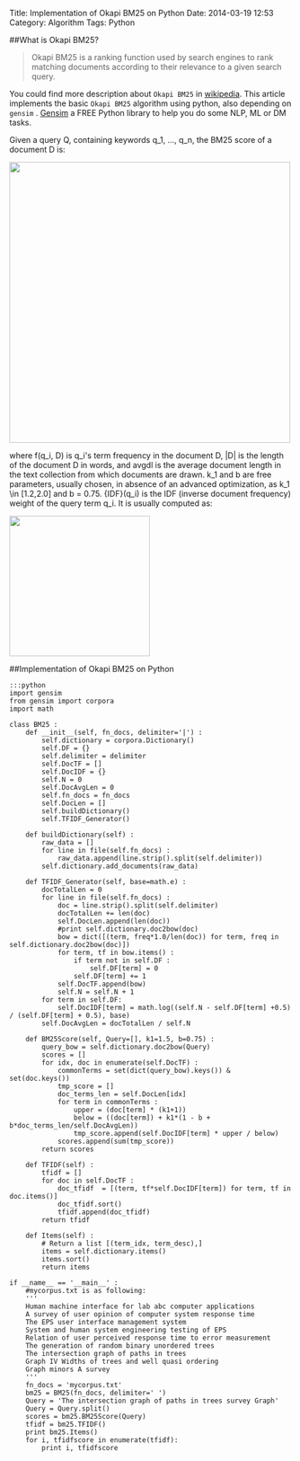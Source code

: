 Title: Implementation of Okapi BM25 on Python
Date: 2014-03-19 12:53
Category: Algorithm
Tags: Python

##What is Okapi BM25?
>Okapi BM25 is a ranking function used by search engines to rank matching documents according to their relevance to a given search query. 

You could find more description about <code>Okapi BM25</code> in [wikipedia](http://en.wikipedia.org/wiki/Okapi_BM25). This article implements the basic <code>Okapi BM25</code> algorithm using python, also depending on <code>gensim</code> . [Gensim](http://radimrehurek.com/gensim/) a FREE Python library to help you do some NLP, ML or DM tasks.

Given a query Q, containing keywords q_1, ..., q_n, the BM25 score of a document D is:

<img src="http://images.cnblogs.com/cnblogs_com/coser/561971/t_1.png" width="500px"/>

where f(q_i, D) is q_i's term frequency in the document D, |D| is the length of the document D in words, and avgdl is the average document length in the text collection from which documents are drawn. k_1 and b are free parameters, usually chosen, in absence of an advanced optimization, as k_1 \in [1.2,2.0] and b = 0.75. {IDF}(q_i) is the IDF (inverse document frequency) weight of the query term q_i. It is usually computed as:

<img src="http://images.cnblogs.com/cnblogs_com/coser/561971/t_2.png" width="250px"/>

##Implementation of Okapi BM25 on Python

    :::python
    import gensim
    from gensim import corpora
    import math

    class BM25 :
        def __init__(self, fn_docs, delimiter='|') :
            self.dictionary = corpora.Dictionary()
            self.DF = {}
            self.delimiter = delimiter
            self.DocTF = []
            self.DocIDF = {}
            self.N = 0
            self.DocAvgLen = 0
            self.fn_docs = fn_docs
            self.DocLen = []
            self.buildDictionary()
            self.TFIDF_Generator()
        
        def buildDictionary(self) :
            raw_data = []
            for line in file(self.fn_docs) :
                raw_data.append(line.strip().split(self.delimiter))
            self.dictionary.add_documents(raw_data)

        def TFIDF_Generator(self, base=math.e) :
            docTotalLen = 0
            for line in file(self.fn_docs) :
                doc = line.strip().split(self.delimiter)
                docTotalLen += len(doc)
                self.DocLen.append(len(doc))
                #print self.dictionary.doc2bow(doc)
                bow = dict([(term, freq*1.0/len(doc)) for term, freq in self.dictionary.doc2bow(doc)])
                for term, tf in bow.items() :
                    if term not in self.DF :
                        self.DF[term] = 0
                    self.DF[term] += 1
                self.DocTF.append(bow)
                self.N = self.N + 1
            for term in self.DF:
                self.DocIDF[term] = math.log((self.N - self.DF[term] +0.5) / (self.DF[term] + 0.5), base)
            self.DocAvgLen = docTotalLen / self.N 

        def BM25Score(self, Query=[], k1=1.5, b=0.75) :
            query_bow = self.dictionary.doc2bow(Query)
            scores = []
            for idx, doc in enumerate(self.DocTF) :
                commonTerms = set(dict(query_bow).keys()) & set(doc.keys())
                tmp_score = []
                doc_terms_len = self.DocLen[idx]
                for term in commonTerms :
                    upper = (doc[term] * (k1+1))
                    below = ((doc[term]) + k1*(1 - b + b*doc_terms_len/self.DocAvgLen))
                    tmp_score.append(self.DocIDF[term] * upper / below)
                scores.append(sum(tmp_score))
            return scores

        def TFIDF(self) :
            tfidf = []
            for doc in self.DocTF :
                doc_tfidf  = [(term, tf*self.DocIDF[term]) for term, tf in doc.items()]
                doc_tfidf.sort()
                tfidf.append(doc_tfidf)
            return tfidf

        def Items(self) :
            # Return a list [(term_idx, term_desc),]
            items = self.dictionary.items()
            items.sort()
            return items

    if __name__ == '__main__' :
        #mycorpus.txt is as following:
        '''
        Human machine interface for lab abc computer applications
        A survey of user opinion of computer system response time
        The EPS user interface management system
        System and human system engineering testing of EPS
        Relation of user perceived response time to error measurement
        The generation of random binary unordered trees
        The intersection graph of paths in trees
        Graph IV Widths of trees and well quasi ordering
        Graph minors A survey
        '''
        fn_docs = 'mycorpus.txt'
        bm25 = BM25(fn_docs, delimiter=' ')
        Query = 'The intersection graph of paths in trees survey Graph'
        Query = Query.split()
        scores = bm25.BM25Score(Query)
        tfidf = bm25.TFIDF()
        print bm25.Items()
        for i, tfidfscore in enumerate(tfidf):
            print i, tfidfscore